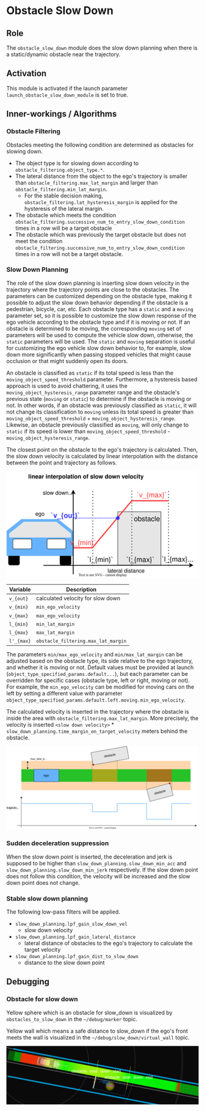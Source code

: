 # Obstacle Slow Down

## Role

The `obstacle_slow_down` module does the slow down planning when there is a static/dynamic obstacle near the trajectory.

## Activation

This module is activated if the launch parameter `launch_obstacle_slow_down_module` is set to true.

## Inner-workings / Algorithms

### Obstacle Filtering

Obstacles meeting the following condition are determined as obstacles for slowing down.

- The object type is for slowing down according to `obstacle_filtering.object_type.*`.
- The lateral distance from the object to the ego's trajectory is smaller than `obstacle_filtering.max_lat_margin` and larger than `obstacle_filtering.min_lat_margin`.
  - For the stable decision making, `obstacle_filtering.lat_hysteresis_margin` is applied for the hysteresis of the lateral margin.
- The obstacle which meets the condition `obstacle_filtering.successive_num_to_entry_slow_down_condition` times in a row will be a target obstacle
- The obstacle which was previously the target obstacle but does not meet the condition `obstacle_filtering.successive_num_to_entry_slow_down_condition` times in a row will not be a target obstacle.

### Slow Down Planning

The role of the slow down planning is inserting slow down velocity in the trajectory where the trajectory points are close to the obstacles. The parameters can be customized depending on the obstacle type, making it possible to adjust the slow down behavior depending if the obstacle is a pedestrian, bicycle, car, etc. Each obstacle type has a `static` and a `moving` parameter set, so it is possible to customize the slow down response of the ego vehicle according to the obstacle type and if it is moving or not. If an obstacle is determined to be moving, the corresponding `moving` set of parameters will be used to compute the vehicle slow down, otherwise, the `static` parameters will be used. The `static` and `moving` separation is useful for customizing the ego vehicle slow down behavior to, for example, slow down more significantly when passing stopped vehicles that might cause occlusion or that might suddenly open its doors.

An obstacle is classified as `static` if its total speed is less than the `moving_object_speed_threshold` parameter. Furthermore, a hysteresis based approach is used to avoid chattering, it uses the `moving_object_hysteresis_range` parameter range and the obstacle's previous state (`moving` or `static`) to determine if the obstacle is moving or not. In other words, if an obstacle was previously classified as `static`, it will not change its classification to `moving` unless its total speed is greater than `moving_object_speed_threshold` + `moving_object_hysteresis_range`. Likewise, an obstacle previously classified as `moving`, will only change to `static` if its speed is lower than `moving_object_speed_threshold` - `moving_object_hysteresis_range`.

The closest point on the obstacle to the ego's trajectory is calculated.
Then, the slow down velocity is calculated by linear interpolation with the distance between the point and trajectory as follows.

![slow_down_velocity_calculation](./docs/slow_down_velocity_calculation.svg)

| Variable   | Description                         |
| ---------- | ----------------------------------- |
| `v_{out}`  | calculated velocity for slow down   |
| `v_{min}`  | `min_ego_velocity`                  |
| `v_{max}`  | `max_ego_velocity`                  |
| `l_{min}`  | `min_lat_margin`                    |
| `l_{max}`  | `max_lat_margin`                    |
| `l'_{max}` | `obstacle_filtering.max_lat_margin` |

The parameters `min/max_ego_velocity` and `min/max_lat_margin` can be adjusted based on the obstacle type,
its side relative to the ego trajectory, and whether it is moving or not.
Default values must be provided at launch (`object_type_specified_params.default...`),
but each parameter can be overridden for specific cases (obstacle type, left or right, moving or not).
For example, the `min_ego_velocity` can be modified for moving cars on the left by setting a different value with parameter `object_type_specified_params.default.left.moving.min_ego_velocity`.

The calculated velocity is inserted in the trajectory where the obstacle is inside the area with `obstacle_filtering.max_lat_margin`.
More precisely, the velocity is inserted `<slow down velocity>` \* `slow_down_planning.time_margin_on_target_velocity` meters behind the obstacle.

![slow_down_planning](./docs/slow_down_planning.drawio.svg)

### Sudden deceleration suppression

When the slow down point is inserted, the deceleration and jerk is supposed to be higher than `slow_down_planning.slow_down_min_acc` and `slow_down_planning.slow_down_min_jerk` respectively. If the slow down point does not follow this condition, the velocity will be increased and the slow down point does not change.

### Stable slow down planning

The following low-pass filters will be applied.

- `slow_down_planning.lpf_gain_slow_down_vel`
  - slow down velocity
- `slow_down_planning.lpf_gain_lateral_distance`
  - lateral distance of obstacles to the ego's trajectory to calculate the target velocity
- `slow_down_planning.lpf_gain_dist_to_slow_down`
  - distance to the slow down point

## Debugging

### Obstacle for slow down

Yellow sphere which is an obstacle for slow_down is visualized by `obstacles_to_slow_down` in the `~/debug/marker` topic.

Yellow wall which means a safe distance to slow_down if the ego's front meets the wall is visualized in the `~/debug/slow_down/virtual_wall` topic.

![slow_down_visualization](./docs/slow_down_visualization.png)
